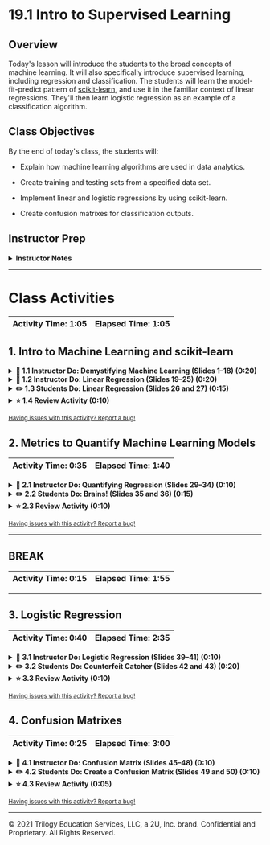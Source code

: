 # 19.1 Intro to Supervised Learning

## Overview

Today's lesson will introduce the students to the broad concepts of machine learning. It will also specifically introduce supervised learning, including regression and classification. The students will learn the model-fit-predict pattern of [scikit-learn](http://scikit-learn.org/stable/), and use it in the familiar context of linear regressions. They'll then learn logistic regression as an example of a classification algorithm.

## Class Objectives

By the end of today's class, the students will:

* Explain how machine learning algorithms are used in data analytics.

* Create training and testing sets from a specified data set.

* Implement linear and logistic regressions by using scikit-learn.

* Create confusion matrixes for classification outputs.

## Instructor Prep

<details>
  <summary><strong>Instructor Notes</strong></summary>

* Be aware that the students might find the topic of machine learning intimidating. Today's class will reframe a familiar concept (linear regression) in the context of machine learning. The class will introduce the students to machine learning through the scikit-learn library. This library supplies a consistent interface for all their models, which the students should find encouraging.

* Note that the students will then use scikit-learn to create a logistic regression. This will show that they can use a small change to the linear regression to answer dissimilar questions in machine learning.

* Stress that creating a model, fitting the model to the data (that is, training the model), and then using the model to make predictions has become the standard pattern that many modern machine-learning libraries use. This common pattern eases experimenting with new algorithms and libraries when exploring machine learning solutions. The students will learn that no single right algorithm exists for any dataset or problem&mdash;and that experimentation and validation are often preferred. The students will learn to quantify and validate the performance of many models on a dataset to determine which might best suit their needs.

* Note that at the end of the class, the students will create a confusion matrix. This will act as just a teaser. The students will learn how to interpret confusion matrixes at the beginning of the next class.

* Please reference our [Student FAQ](https://github.com/coding-boot-camp/DataViz-Lesson-Plans/blob/master/05-Instructor-Resources/README.md#unit-21-machine-learning) for answers to questions that students of this program frequently ask. If you have recommendations for more questions, feel free to log an issue or create a pull request with the additions that you'd like

* Have your TAs refer to the [Time Tracker]() to stay on track.

* Please remember that the slideshows are for instructor use only. When distributing slides to students, first export them to a PDF file. You may then distribute the PDF file through Slack.

</details>

- - -

# Class Activities

| Activity Time:       1:05 |  Elapsed Time:      1:05  |
|---------------------------|---------------------------|

## 1. Intro to Machine Learning and scikit-learn

<details>
  <summary><strong> 📣 1.1 Instructor Do: Demystifying Machine Learning (Slides 1&ndash;18) (0:20)</strong></summary>

* Welcome the students to the class, and then introduce them to the topic for the next three weeks: machine learning. Also, open the [slideshow](https://docs.google.com/presentation/d/1NPscwHwQv9bYJeyIMybC-beqxc0Q5bDRaqeUyZKO2SY/edit?usp=sharing) and use slide 2 to go over the class objectives.

* Moving forward on the [slideshow](https://docs.google.com/presentation/d/1NPscwHwQv9bYJeyIMybC-beqxc0Q5bDRaqeUyZKO2SY/edit?usp=sharing), take the students through Slides 3&ndash;18. Make sure to cover the following points:

  * The definition of a machine learning algorithm is broad. One algorithm might include 2 internal parameters, and another might include 10,000, but the idea remains the same.

  * We can categorize machine learning into supervised learning, unsupervised learning, and reinforcement learning. (Note that the latter is outside the scope of this class.) Inform the students that this week will focus on supervised learning, that the following week will focus on unsupervised learning, and that the third week of machine learning will cover neural networks and deep learning&mdash;which are specific architectures for supervised learning.

  * We can further categorize supervised learning into classification and regression algorithms. Explain that we use classification algorithms for discrete labels and that we use regression algorithms for continuous labels.

  * Slides 12&ndash;15 discuss clustering as an example of unsupervised learning, which we'll cover in more depth next week.

  * Slides 16 and 17 cover the model-fit-predict pattern in scikit-learn. Let the students know that every model that we'll use will follow this pattern.

  * Ask the students for any questions before moving on to the next activity.

</details>

<details>
  <summary><strong> 📣 1.2 Instructor Do: Linear Regression (Slides 19&ndash;25) (0:20)</strong></summary>

* Note that you'll use the following Jupyter Notebook files during this activity:

  * [Ins_Univariate_Linear_Regression_Sklearn.ipynb](Activities/01-Ins_Linear_Regression/Solved/Ins_Univariate_Linear_Regression_Sklearn.ipynb)

  * [Ins_Multiple_Linear_Regression_Sklearn.ipynb](Activities/01-Ins_Linear_Regression/Solved/Ins_Multiple_Linear_Regression_Sklearn.ipynb)

* Start this activity by taking the students through [Slides 19](https://docs.google.com/presentation/d/1NPscwHwQv9bYJeyIMybC-beqxc0Q5bDRaqeUyZKO2SY/edit#slide=id.gc8a6761a46_0_17398)&ndash;25. Make sure to cover the following:

  * Explain that the best way to warm up to machine learning is to revisit an algorithm that we're already familiar with: linear regression.

  * Explain that linear regression is one of the fundamental algorithms in machine learning. Explain further that we often use linear regression as a building block for other machine learning algorithms, such as neural networks and deep learning.

  * Ask the students if they can define linear regression again:

    * Remind them that data science uses linear regression to model and predict the relationships between dependent and independent factors. **Simple linear regression** tries to predict a dependent variable from one independent variable (which is also referred to as a **feature** or a **factor** in machine learning). In contrast, **multiple linear regression** tries to predict a dependent variable from multiple independent variables.

    * Remind the students that linear regression calculates the coefficients for the slope and the intercept to create a linear equation:

      y = mx + b

      When dealing with multiple features, however, linear regression tries to determine a coefficient for each feature. That is, linear regression calculates a weighted value for each feature to determine an optimal linear equation.

  * Explain that linear regression is fast! If linear regression can solve a problem, that's often more efficient and economical than using a more-complex model, such as deep learning.

    Note that many data scientists start with a linear regression model. They then move to a more-complex model only if their data proves to be truly nonlinear.

* Instruct students to open Terminal or Git Bash and install sklearn using the following command: `conda install -c anaconda scikit-learn`

* Open [Ins_Univariate_Linear_Regression_Sklearn.ipynb](Activities/01-Ins_Linear_Regression/Solved/Ins_Univariate_Linear_Regression_Sklearn.ipynb) in Jupyter Notebook, and then take the students through the code. Make sure to cover the following:

  * Explain that we use an sklearn function named `make_regression` to generate test data.

  * Go through the `make_regression` parameter list, and explain that we define 20 samples (rows) with one feature (column) and some noise and bias.

  * Use Matplotlib to plot the data, and then show the linear trend. Explain that as X increases, y increases by a roughly constant rate, as the following image shows:

    ![A screenshot depicts the plot.](Images/trend.png)

  * Explain that linear data can also have a negative trend. In this case, as the independent value (x) increases, the dependent value (y) decreases.

  * Show the formula for univariate linear regression, and then explain that it just finds a line that best fits the data, as the following image shows:

    ![A diagram depicts the formula for univariate linear regression.](Images/linear_regression.jpg)

* Use the house price example to illustrate the process of getting new data (a new house on the market) and using linear regression to predict the home price, as the following image shows:

  ![A plot depicts the home price as a function of thousands of square feet.](Images/predict_prices_3.png)

* Briefly discuss nonlinear data by using the examples that the notebook supplies. The following image shows a plot of nonlinear data:

  ![A plot depicts nonlinear data.](Images/nonlinear.png)

* Explain the model-fit-predict pattern. Make sure to cover the following:

  * Explain that many popular machine-learning libraries follow the model-fit-predict pattern. Take the students through an example that using linear regression in sklearn. 

  * Explain that we'll import `LinearRegression` from sklearn and then create an instance of a model from it.

  * Explain that once we have a model instance, we need to fit the model to the data. This is the training process.

    Explain that the goal of the training is to find the slope and the intercept that best represent the data (that is, to fit a line to the data).

  * Show the slope and the intercept for the model by using `model.coef_` for the slope and `model.intercept_` for the y-axis intercept, as the following image shows:

    ![A screenshot depicts the output of running the functions.](Images/coeff.png)

  * Explain that we can now use the line to make predictions for new inputs. We now have a model that can take any value of X and calculate a value of y that follows the trend of the original data.

  * Note that the format for passing values to `model.predict()` is a list of lists, as the following code shows:

    ```python
    y_min_predicted = model.predict([[x_min]])
    y_max_predicted = model.predict([[x_max]])
    ```

  * Compare the first prediction to the original output value. These two values should be very close, because the model represents the trend of the original data.

  * Plot the original data vs. the predicted minimum and maximum values. This will visually show how well the model fits the original data. The following image shows the plot:

    ![A plot depicts that the original data closely follows the predicted values.](Images/line_fit.png)

* Open [Ins_Multiple_Linear_Regression_Sklearn.ipynb](Activities/01-Ins_Linear_Regression/Solved/Ins_Multiple_Linear_Regression_Sklearn.ipynb) in Jupyter Notebook, and then take the students through the code. Make sure to cover the following:

  * Explain that multiple linear regression is linear regression that uses multiple input features. Use the home price example as an analogy. Linear regression can predict the price of a home depending on one feature: square feet. With multiple linear regression, we can have multiple inputs, such as the number of bedrooms, number of bathrooms, and square feet. The following image shows the formulas:

    ![An image of text depicts the formula for multiple linear regression and specifically for the home price example.](Images/multiple_regression.png)

  * Explain that with multiple linear regression, it becomes hard to visualize the linear trends in the data. We need to rely on our regression model to correctly fit a line. Sklearn uses the Ordinary Least Squares method for fitting the line. Luckily for us, the API to the linear model is the same as before! We simply fit our data to our n-dimensional X array, as the following image shows:

      ![3dplot.png.](Images/3dplot.png)

* Explain residuals.

  Explain that with multidimensional data, we need a new way to visualize our model performance. In this example, we use a residual plot to check our prediction performance. The **residuals** are the differences between the true values of y and the predicted values of y. If we expect our residuals to be unbiased, they should equally distribute above and below the x-axis. The residual plot also gives us a visual sense of the variance of the residuals, as the following image shows:

    ![residuals.png.](Images/residuals.png)

</details>

<details>
  <summary><strong> ✏️ 1.3 Students Do: Linear Regression (Slides 26 and 27) (0:15)</strong></summary>

* Open the [slideshow](https://docs.google.com/presentation/d/1NPscwHwQv9bYJeyIMybC-beqxc0Q5bDRaqeUyZKO2SY/edit?usp=sharing) and use slides 26 and 27 to present this activity to the class.

* In this activity, the students calculate a univariate regression and a multivariate regression on California housing data.

* The students start with the following Jupyter Notebook file:

  [Stu_Linear_Regression.ipynb](Activities/02-Stu_Linear_Regression/Unsolved/Stu_Linear_Regression.ipynb)

* The following file has the student instructions:

  [README.md](Activities/02-Stu_Linear_Regression/README.md)

</details>

<details>
  <summary><strong> ⭐ 1.4 Review Activity (0:10) </strong></summary>

* Reassure the students that it's okay if this was difficult. The sklearn and TensorFlow libraries share a common API. So, gaining proficiency with the model-fit-predict steps will ease switching to other machine learning models later. They'll get plenty of practice with this today!

* Open [Stu_Linear_Regression.ipynb](Activities/02-Stu_Linear_Regression/Solved/Stu_Linear_Regression.ipynb) in Jupyter Notebook.

* During the review, highlight the following:

  * Show how to assign the data and target to the `X` and `y` variables as follows:

    * Explain that it's not necessary to use `X` and `y` for the names but that doing so provides a consistent set of variable names for our models.

    * Explain that we have to call `reshape(-1, 1)` to format the array for sklearn. This is necessary only for a one-dimensional array, as the following code shows:

      ```python
      med_inc = np.array([row[0] for row in X]).reshape(-1, 1)
      ```

    * Explain that we transform the `x_min` and `x_max` values to fit the list-of-lists format that `model.predict()` requires, as the following code shows:

      ```python
      x_min = np.array([[X.min()]])
      x_max = np.array([[X.max()]])
      print(f"Min X Value: {x_min}")
      print(f"Max X Value: {x_max}")
      ```

  * Plot `x` and `y` to show the linear trend in the data. Point out that the negative slope is ok in this case. The data still follows a linear trend, as the following image shows:

    ![A plot depicts a negative linear trend.](Images/negative_trend.png)

  * Show how to create an instance of a model and then fit it to the data.

  * Print the slope and intercept values, and remind the students that we  only define the equation for the line.

  * Plot the line and the original data to visually show how well the line fits the model.

  * Ask the students what it might indicate if the line didn't appear to match the data well. Explain that it might indicate that the model wasn't a good fit or that errors existed in the code.

  * Continue to the section about multiple linear regression. Show that our API is the same (that is, we still use the model-fit-predict interface with sklearn). Only the dimensionality of the data changes. Point out that we don't have to call `reshape` for our `X` data, because it already exists in the format that sklearn expects. We have to reshape only one-dimensional input vectors.

  * Show the residual plot for this model by using both training and testing data. This plot has outliers, which might indicate that our model won't perform as expected. It's hard to say without testing with more data points.

    ![A plot depicts the residuals for the training and testing data.](Images/residuals_beer_foam.png)

  * Point out that with multiple linear regression, it's harder to visually tell if the model offers a good fit. It's better to quantify our models, which the next activity covers.

</details>

<sub>[Having issues with this activity? Report a bug!](https://form.jotform.com/200705887599168?activityOr=1+-+Intro+to+Machine+Learning+and+scikit-learn&lessonpageTitle=Intro+to+Supervised+Learning&lessonpageNumber=19.1&whereIs=DataViz-Lesson-Plans+GitHub&typeA18=https%3A%2F%2Fgithub.com%2Fcoding-boot-camp%2FDataViz-Lesson-Plans%2Fblob%2Fv1.1%2FDataviz-Lesson-Plans%2F01-Lesson-Plans%2F19-Supervised-Machine-Learning%2F1%2FLessonPlan-3hr.md)</sub>

## 2. Metrics to Quantify Machine Learning Models

| Activity Time:       0:35 |  Elapsed Time:      1:40  |
|---------------------------|---------------------------|

<details>
  <summary><strong> 📣 2.1 Instructor Do: Quantifying Regression (Slides 29&ndash;34) (0:10) </strong></summary>

* Note that you'll use the following Jupyter Notebook file during this activity:

  [Ins_Quantifying_Regression.ipynb](Activities/03-Ins_Quantifying_Regression/Solved/Ins_Quantifying_Regression.ipynb)

* Note that in this activity, you'll demonstrate two popular metrics to quantify machine learning models. You'll also cover the importance of validation by splitting the data into training and testing sets.

* Open the [slideshow](https://docs.google.com/presentation/d/1NPscwHwQv9bYJeyIMybC-beqxc0Q5bDRaqeUyZKO2SY/edit?usp=sharing), and then open [Ins_Quantifying_Regression.ipynb](Activities/03-Ins_Quantifying_Regression/Solved/Ins_Quantifying_Regression.ipynb) in Jupyter Notebook.

* Demonstrate quantification:

  * Go over [Slide 30](https://docs.google.com/presentation/d/1NPscwHwQv9bYJeyIMybC-beqxc0Q5bDRaqeUyZKO2SY/edit#slide=id.gc8a6761a46_0_25899) while explaining that judging the strength of a model requires more than a visual confirmation. We must quantify the model. People commonly use two quantification scores: mean squared error (MSE) and R-squared (R2).

  * Mention that sklearn supplies functions to calculate these metrics.

  * Switch to [Ins_Quantifying_Regression.ipynb](Activities/03-Ins_Quantifying_Regression/Solved/Ins_Quantifying_Regression.ipynb), and then demonstrate how to use `sklearn.metrics` to calculate the MSE and R2 scores.

  * Point out that a good MSE score is close to zero, while a good R2 score is close to 1.

  * Explain that R2 is the default score for most of the sklearn models. We can calculate it directly from the model by using `model.score`.

* Demonstrate validation:

  * Switch back to the [slideshow](https://docs.google.com/presentation/d/1NPscwHwQv9bYJeyIMybC-beqxc0Q5bDRaqeUyZKO2SY/edit?usp=sharing), and then go over Slides 31&ndash;33.

  * Point out that to understand how the model will perform on new data, we split the data into training and testing datasets. We fit (train) the model by using the training data. We score (validate) the model by using the testing data. This gives us an unbiased measure of the effectiveness of the model.

  * Point out that this training/testing splitting is so common that sklearn supplies a mechanism for doing so. Use [Ins_Quantifying_Regression.ipynb](Activities/03-Ins_Quantifying_Regression/Solved/Ins_Quantifying_Regression.ipynb) to demonstrate to the students how to use the `train_test_split` function to split the data into training and testing data.

</details>

<details>
  <summary><strong> ✏️ 2.2 Students Do: Brains! (Slides 35 and 36) (0:15) </strong></summary>

* Open the [slideshow](https://docs.google.com/presentation/d/1NPscwHwQv9bYJeyIMybC-beqxc0Q5bDRaqeUyZKO2SY/edit?usp=sharing) and use slides 35 and 36 to present this activity to the class.

* In this activity, the students calculate a regression line to predict head size vs. brain weight.

* The students start with the following Jupyter Notebook file:

  [Stu_Brains.ipynb](Activities/04-Stu_Brains/Unsolved/Stu_Brains.ipynb)

* The following file has the student instructions:

  [README.md](Activities/04-Stu_Brains/README.md)

</details>

<details>
  <summary><strong> ⭐ 2.3 Review Activity (0:10) </strong></summary>

* Remind the students that they must reshape the data, because sklearn expects the data to come in a particular format.

* Ask the students why the MSE score is so large. Explain that it's because MSE doesn't have an upper bound. Optionally slack out the formula for [MSE](https://en.wikipedia.org/wiki/Mean_squared_error).

* Highlight the fact that the model should always perform better on the training dataset than on the testing dataset. This is because the model was trained on the training data. Intuitively, we expect the model to perform better on data that it's encountered before than on data that it hasn't.

* Note that `r2_score` and `model.score` produce the same R2 score.

</details>

<sub>[Having issues with this activity? Report a bug!](https://form.jotform.com/200705887599168?activityOr=2+-+Metrics+to+Quantify+Machine+Learning+Models&lessonpageTitle=Intro+to+Supervised+Learning&lessonpageNumber=19.1&whereIs=DataViz-Lesson-Plans+GitHub&typeA18=https%3A%2F%2Fgithub.com%2Fcoding-boot-camp%2FDataViz-Lesson-Plans%2Fblob%2Fv1.1%2FDataviz-Lesson-Plans%2F01-Lesson-Plans%2F19-Supervised-Machine-Learning%2F1%2FLessonPlan-3hr.md)</sub>

- - -

## BREAK

| Activity Time:       0:15 |  Elapsed Time:      1:55  |
|---------------------------|---------------------------|

- - -

## 3. Logistic Regression

| Activity Time:       0:40 |  Elapsed Time:       2:35 |
|---------------------------|---------------------------|

<details>
  <summary><strong> 📣 3.1 Instructor Do: Logistic Regression (Slides 39&ndash;41) (0:10)</strong></summary>

* Note that you'll use the following Jupyter Notebook file during this activity:

  [Ins_Logistic_Regression.ipynb](Activities/05-Ins_Logistic_Regression/Solved/Ins_Logistic_Regression.ipynb)

* Return to the [slideshow](https://docs.google.com/presentation/d/1NPscwHwQv9bYJeyIMybC-beqxc0Q5bDRaqeUyZKO2SY/edit?usp=sharing), and then highlight the following points on Slides 40&ndash;41:

  * **Logistic regression** is a statistical method for predicting binary outcomes from data. With linear regression, our linear model might provide a numerical output, such as age. With logistic regression, we can then translate each numerical value for age into a probability from 0 to 1. We can then label this discrete output as "young" vs. "old." The following image illustrates the equations and the line plots for both types of regression:

    ![A diagram illustrates the differences between linear and logistic regression.](Images/logistic-regression.png)

  * We calculate the logistic regression by applying an activation function as the final step to our linear model. This transforms a numerical range to a bounded probability from 0 to 1.

  * We can use logistic regression to predict which category or class a new data point should belong to. For example, assume that we have two classes of data: a red class and a blue class. The data points in each class cluster near each other on a plot. Applying logistic regression gives us a line on the plot that separates the two classes. Now, we can predict which class a new data point should belong to&mdash;according to which side of the line it falls on. The following three images illustrate this process:

    ![A plot depicts two classes of data points and a new data point.](Images/logistic_1.png)
    ![The same plot depicts the process of applying logistic regression.](Images/logistic_2.png)
    ![The same plot depicts the logistic regression line, with the new data point now falling into one of the existing classes.](Images/logistic_3.png)

* Open [Ins_Logistic_Regression.ipynb](Activities/05-Ins_Logistic_Regression/Solved/Ins_Logistic_Regression.ipynb) in Jupyter Notebook, and then go through the scikit-learn implementation for logistic regression as follows:

  * Explain that we can use the `make_blobs` function to generate two groups (classes) of data. We can then apply logistic regression to determine if new data points belong to the purple group or the yellow group. The following image shows a plot of both classes of data that we generated:

    ![A plot depicts both sets of data points.](Images/make-blobs.png)

  * Point out that we create our model by using the `LogisticRegression` class from sklearn, as the following image shows:
    ![A code block depicts the code that we use.](Images/logistic-regression-model.png)

  * Point out that we then fit the model by using our training data, as the following image shows:

    ![A code block depicts the code that we use.](Images/train-logistic-model.png)

  * Point out that we then validate the model by using the test data, as the following image shows:

    ![A code block depicts the code that we use.](Images/test-logistic-model.png)

  * Point out that finally, we can make predictions. First, we generate a new data point, as the following image shows:

    ![A code block depicts the code that we use, and the same plot depicts the addition of the new data point.](Images/new-data.png)

    Then we predict the class of the new data point, as the following image shows:

    ![A code block depicts the code that we run and its output.](Images/predicted-class.png)

</details>

<details>
  <summary><strong> ✏️ 3.2 Students Do: Counterfeit Catcher (Slides 42 and 43) (0:20)</strong></summary>

* Open the [slideshow](https://docs.google.com/presentation/d/1NPscwHwQv9bYJeyIMybC-beqxc0Q5bDRaqeUyZKO2SY/edit?usp=sharing) and use slides 42 and 43 to present this activity to the class.

* The students start with the following Jupyter Notebook file:

  [Counterfeit-Detection.ipynb](Activities/06-Stu_Counterfeit_Catcher/Unsolved/Counterfeit-Detection.ipynb)

* The following file has the student instructions:

  [README.md](Activities/06-Stu_Counterfeit_Catcher/README.md)

</details>

<details>
  <summary><strong> ⭐ 3.3 Review Activity (0:10)</strong></summary>

* Go through the [solution](Activities/06-Stu_Counterfeit_Catcher/Solved/Counterfeit-Detection.ipynb), and highlight the following:

  * Remind the students that we use logistic regression to predict categories or labels.

  * Explain that we performed logistic regression on our dataset to predict the `authentic (0)` or `counterfeit (1)` label.

  * Point out that when fitting the regression, if a warning appeared that the solver didn't converge, one of the provided suggestions was to scale the data. Let the students know that scaling the data is a form of preprocessing that we'll cover later in this lesson.

  * Show the prediction results for at least 10 test data samples. We get output labels of `0` or `1`, as the following image shows:

    ![A screenshot depicts the actual and the predicted labels for the first 10 test data samples.](Images/counterfeit-predictions.png)

</details>

<sub>[Having issues with this activity? Report a bug!](https://form.jotform.com/200705887599168?activityOr=3+-+Logistic+Regression&lessonpageTitle=Intro+to+Supervised+Learning&lessonpageNumber=19.1&whereIs=DataViz-Lesson-Plans+GitHub&typeA18=https%3A%2F%2Fgithub.com%2Fcoding-boot-camp%2FDataViz-Lesson-Plans%2Fblob%2Fv1.1%2FDataviz-Lesson-Plans%2F01-Lesson-Plans%2F19-Supervised-Machine-Learning%2F1%2FLessonPlan-3hr.md)</sub>

## 4. Confusion Matrixes

| Activity Time:       0:25 |  Elapsed Time:      3:00  |
|---------------------------|---------------------------|

<details>
  <summary><strong>📣 4.1 Instructor Do: Confusion Matrix (Slides 45&ndash;48) (0:10)</strong></summary>

* Note that you'll use the following Jupyter Notebook file during this activity:

  [Ins_Confusion_Matrix.ipynb](Activities/07-Ins_Confusion-Matrixes/Solved/Ins_Confusion_Matrix.ipynb)

* Open the [slideshow](https://docs.google.com/presentation/d/1NPscwHwQv9bYJeyIMybC-beqxc0Q5bDRaqeUyZKO2SY/edit?usp=sharing), and then take the students through Slides 45&ndash;47, introducing them to confusion matrixes. Reassure the students that this is just a brief preview and that we'll revisit confusion matrixes in the next class. Make sure to cover the following points:

  * Explain that while accuracy is helpful, it's not the only measure that we want to consider when evaluating the performance of a classification model.

  * Explain that confusion matrixes help us get a bigger picture by showing the number of true positives, true negatives, false positives, and false negatives from a model's classification of the testing data.

  * Show the students how to calculate accuracy from a confusion matrix. Point out that we can derive many other measures from the confusion matrix and that we'll discuss them in the next class.

* Open [Ins_Confusion_Matrix.ipynb](Activities/07-Ins_Confusion-Matrixes/Solved/Ins_Confusion_Matrix.ipynb) in Jupyter Notebook. Then go through each line of code, showing the students how to create a confusion matrix from a model's predictions based on testing data.

</details>

<details>
  <summary><strong> ✏️ 4.2 Students Do: Create a Confusion Matrix (Slides 49 and 50) (0:10)</strong></summary>

* Open the [slideshow](https://docs.google.com/presentation/d/1NPscwHwQv9bYJeyIMybC-beqxc0Q5bDRaqeUyZKO2SY/edit?usp=sharing) and use slides 49 and 50 to present this activity to the class. 

* The students start with the following Jupyter Notebook file:

  [Confusion Matrix](Activities/08-Stu_Confusion-Matrixes/Unsolved/Stu_Confusion_Matrix.ipynb)

* The following file has the student instructions:

  [README.md](Activities/08-Stu_Confusion-Matrixes/README.md)

</details>

<details>
  <summary><strong> ⭐ 4.3 Review Activity (0:05)</strong></summary>

* Go through the [solution](Activities/08-Stu_Confusion-Matrixes/Solved/Stu_Confusion_Matrix.ipynb), and highlight the following:

   No agreed-on convention exists for confusion matrixes. Some people put the predicted values in columns, and others use rows. Some people put the true positives in the top-left cell (that is, the cell in the first row and first column). Others&mdash;such as scikit-learn&mdash;use the bottom-right cell (that is, the cell in the last row and last column). So, we need to take care.

* Let the students know that we'll be using the confusion matrix more in the next class. Invite them to think about other measures that we might be able to calculate.

</details>

<sub>[Having issues with this activity? Report a bug!](https://form.jotform.com/200705887599168?activityOr=4+-+Confusion+Matrixes&lessonpageTitle=Intro+to+Supervised+Learning&lessonpageNumber=19.1&whereIs=DataViz-Lesson-Plans+GitHub&typeA18=https%3A%2F%2Fgithub.com%2Fcoding-boot-camp%2FDataViz-Lesson-Plans%2Fblob%2Fv1.1%2FDataviz-Lesson-Plans%2F01-Lesson-Plans%2F19-Supervised-Machine-Learning%2F1%2FLessonPlan-3hr.md)</sub>

- - -

© 2021 Trilogy Education Services, LLC, a 2U, Inc. brand. Confidential and Proprietary. All Rights Reserved.
